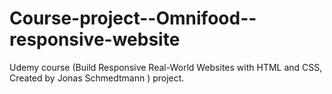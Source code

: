 # Course-project--Omnifood--responsive-website
Udemy course (Build Responsive Real-World Websites with HTML and CSS, Created by Jonas Schmedtmann ) project.
